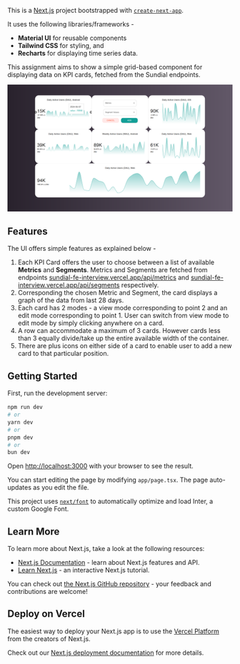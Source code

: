 This is a [Next.js](https://nextjs.org/) project bootstrapped with [`create-next-app`](https://github.com/vercel/next.js/tree/canary/packages/create-next-app).

It uses the following libraries/frameworks -
- **Material UI** for reusable components
- **Tailwind CSS** for styling, and 
- **Recharts** for displaying time series data.

This assignment aims to show a simple grid-based component for displaying data on KPI cards, fetched from the Sundial endpoints.

![Screenshot of the UI built for KPI cards grid component.](https://github.com/vitthal-bhandari/grid-component-kpi-cards/blob/master/assets/images/UI_screenshot.png)


## Features

The UI offers simple features as explained below - 
1. Each KPI Card offers the user to choose between a list of available **Metrics** and **Segments**. Metrics and Segments are fetched from endpoints [sundial-fe-interview.vercel.app/api/metrics](https://sundial-fe-interview.vercel.app/api/metrics) and [sundial-fe-interview.vercel.app/api/segments](https://sundial-fe-interview.vercel.app/api/segments) respectively.
2. Corresponding the chosen Metric and Segment, the card displays a graph of the data from last 28 days.
3. Each card has 2 modes - a view mode corresponding to point 2 and an edit mode corresponding to point 1. User can switch from view mode to edit mode by simply clicking anywhere on a card.
4. A row can accommodate a maximum of 3 cards. However cards less than 3 equally divide/take up the entire available width of the container.
5. There are plus icons on either side of a card to enable user to add a new card to that particular position.

## Getting Started

First, run the development server:

```bash
npm run dev
# or
yarn dev
# or
pnpm dev
# or
bun dev
```

Open [http://localhost:3000](http://localhost:3000) with your browser to see the result.

You can start editing the page by modifying `app/page.tsx`. The page auto-updates as you edit the file.

This project uses [`next/font`](https://nextjs.org/docs/basic-features/font-optimization) to automatically optimize and load Inter, a custom Google Font.

## Learn More

To learn more about Next.js, take a look at the following resources:

- [Next.js Documentation](https://nextjs.org/docs) - learn about Next.js features and API.
- [Learn Next.js](https://nextjs.org/learn) - an interactive Next.js tutorial.

You can check out [the Next.js GitHub repository](https://github.com/vercel/next.js/) - your feedback and contributions are welcome!

## Deploy on Vercel

The easiest way to deploy your Next.js app is to use the [Vercel Platform](https://vercel.com/new?utm_medium=default-template&filter=next.js&utm_source=create-next-app&utm_campaign=create-next-app-readme) from the creators of Next.js.

Check out our [Next.js deployment documentation](https://nextjs.org/docs/deployment) for more details.
